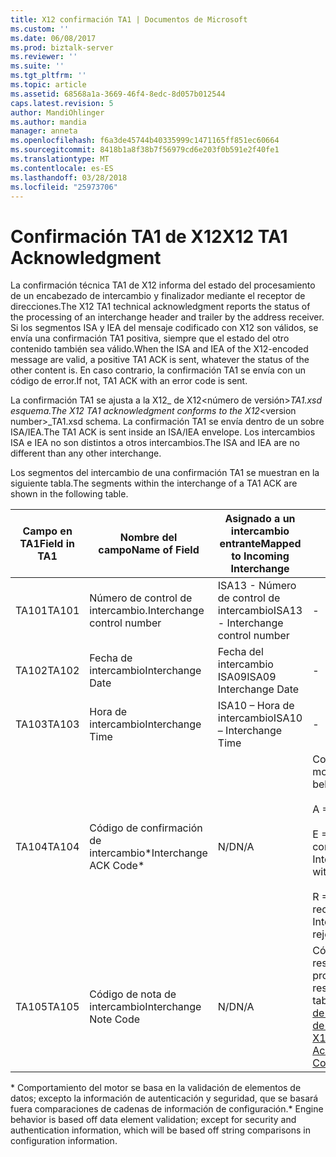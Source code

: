 ```yaml
---
title: X12 confirmación TA1 | Documentos de Microsoft
ms.custom: ''
ms.date: 06/08/2017
ms.prod: biztalk-server
ms.reviewer: ''
ms.suite: ''
ms.tgt_pltfrm: ''
ms.topic: article
ms.assetid: 68568a1a-3669-46f4-8edc-8d057b012544
caps.latest.revision: 5
author: MandiOhlinger
ms.author: mandia
manager: anneta
ms.openlocfilehash: f6a3de45744b40335999c1471165ff851ec60664
ms.sourcegitcommit: 8418b1a8f38b7f56979cd6e203f0b591e2f40fe1
ms.translationtype: MT
ms.contentlocale: es-ES
ms.lasthandoff: 03/28/2018
ms.locfileid: "25973706"
---
```

# <a name="x12-ta1-acknowledgment"></a><span data-ttu-id="3376a-102">Confirmación TA1 de X12</span><span class="sxs-lookup"><span data-stu-id="3376a-102">X12 TA1 Acknowledgment</span></span>
<span data-ttu-id="3376a-103">La confirmación técnica TA1 de X12 informa del estado del procesamiento de un encabezado de intercambio y finalizador mediante el receptor de direcciones.</span><span class="sxs-lookup"><span data-stu-id="3376a-103">The X12 TA1 technical acknowledgment reports the status of the processing of an interchange header and trailer by the address receiver.</span></span> <span data-ttu-id="3376a-104">Si los segmentos ISA y IEA del mensaje codificado con X12 son válidos, se envía una confirmación TA1 positiva, siempre que el estado del otro contenido también sea válido.</span><span class="sxs-lookup"><span data-stu-id="3376a-104">When the ISA and IEA of the X12-encoded message are valid, a positive TA1 ACK is sent, whatever the status of the other content is.</span></span> <span data-ttu-id="3376a-105">En caso contrario, la confirmación TA1 se envía con un código de error.</span><span class="sxs-lookup"><span data-stu-id="3376a-105">If not, TA1 ACK with an error code is sent.</span></span>  
  
 <span data-ttu-id="3376a-106">La confirmación TA1 se ajusta a la X12_ de X12\<número de versión\>_TA1.xsd esquema.</span><span class="sxs-lookup"><span data-stu-id="3376a-106">The X12 TA1 acknowledgment conforms to the X12_\<version number\>_TA1.xsd schema.</span></span> <span data-ttu-id="3376a-107">La confirmación TA1 se envía dentro de un sobre ISA/IEA.</span><span class="sxs-lookup"><span data-stu-id="3376a-107">The TA1 ACK is sent inside an ISA/IEA envelope.</span></span> <span data-ttu-id="3376a-108">Los intercambios ISA e IEA no son distintos a otros intercambios.</span><span class="sxs-lookup"><span data-stu-id="3376a-108">The ISA and IEA are no different than any other interchange.</span></span>  
  
 <span data-ttu-id="3376a-109">Los segmentos del intercambio de una confirmación TA1 se muestran en la siguiente tabla.</span><span class="sxs-lookup"><span data-stu-id="3376a-109">The segments within the interchange of a TA1 ACK are shown in the following table.</span></span>  
  
|<span data-ttu-id="3376a-110">Campo en TA1</span><span class="sxs-lookup"><span data-stu-id="3376a-110">Field in TA1</span></span>|<span data-ttu-id="3376a-111">Nombre del campo</span><span class="sxs-lookup"><span data-stu-id="3376a-111">Name of Field</span></span>|<span data-ttu-id="3376a-112">Asignado a un intercambio entrante</span><span class="sxs-lookup"><span data-stu-id="3376a-112">Mapped to Incoming Interchange</span></span>|<span data-ttu-id="3376a-113">Value</span><span class="sxs-lookup"><span data-stu-id="3376a-113">Value</span></span>|  
|------------------|-------------------|------------------------------------|-----------|  
|<span data-ttu-id="3376a-114">TA101</span><span class="sxs-lookup"><span data-stu-id="3376a-114">TA101</span></span>|<span data-ttu-id="3376a-115">Número de control de intercambio.</span><span class="sxs-lookup"><span data-stu-id="3376a-115">Interchange control number</span></span>|<span data-ttu-id="3376a-116">ISA13 - Número de control de intercambio</span><span class="sxs-lookup"><span data-stu-id="3376a-116">ISA13 - Interchange control number</span></span>|-|  
|<span data-ttu-id="3376a-117">TA102</span><span class="sxs-lookup"><span data-stu-id="3376a-117">TA102</span></span>|<span data-ttu-id="3376a-118">Fecha de intercambio</span><span class="sxs-lookup"><span data-stu-id="3376a-118">Interchange Date</span></span>|<span data-ttu-id="3376a-119">Fecha del intercambio ISA09</span><span class="sxs-lookup"><span data-stu-id="3376a-119">ISA09 Interchange Date</span></span>|-|  
|<span data-ttu-id="3376a-120">TA103</span><span class="sxs-lookup"><span data-stu-id="3376a-120">TA103</span></span>|<span data-ttu-id="3376a-121">Hora de intercambio</span><span class="sxs-lookup"><span data-stu-id="3376a-121">Interchange Time</span></span>|<span data-ttu-id="3376a-122">ISA10 – Hora de intercambio</span><span class="sxs-lookup"><span data-stu-id="3376a-122">ISA10 – Interchange Time</span></span>|-|  
|<span data-ttu-id="3376a-123">TA104</span><span class="sxs-lookup"><span data-stu-id="3376a-123">TA104</span></span>|<span data-ttu-id="3376a-124">Código de confirmación de intercambio\*</span><span class="sxs-lookup"><span data-stu-id="3376a-124">Interchange ACK Code\*</span></span>|<span data-ttu-id="3376a-125">N/D</span><span class="sxs-lookup"><span data-stu-id="3376a-125">N/A</span></span>|<span data-ttu-id="3376a-126">Comportamiento del motor: A, E o R</span><span class="sxs-lookup"><span data-stu-id="3376a-126">Engine behavior: A, E, or R</span></span><br /><br /> <span data-ttu-id="3376a-127">A = Aceptar</span><span class="sxs-lookup"><span data-stu-id="3376a-127">A = Accept</span></span><br /><br /> <span data-ttu-id="3376a-128">E = Intercambio aceptado con errores</span><span class="sxs-lookup"><span data-stu-id="3376a-128">E = Interchange accepted with errors</span></span><br /><br /> <span data-ttu-id="3376a-129">R = Intercambio rechazado/suspendido</span><span class="sxs-lookup"><span data-stu-id="3376a-129">R = Interchange rejected/suspended</span></span>|  
|<span data-ttu-id="3376a-130">TA105</span><span class="sxs-lookup"><span data-stu-id="3376a-130">TA105</span></span>|<span data-ttu-id="3376a-131">Código de nota de intercambio</span><span class="sxs-lookup"><span data-stu-id="3376a-131">Interchange Note Code</span></span>|<span data-ttu-id="3376a-132">N/D</span><span class="sxs-lookup"><span data-stu-id="3376a-132">N/A</span></span>|<span data-ttu-id="3376a-133">Código de error de resultado de procesamiento.</span><span class="sxs-lookup"><span data-stu-id="3376a-133">Processing result error code.</span></span> <span data-ttu-id="3376a-134">**Nota:** tabla vea en [X12 códigos de Error de confirmación de TA1](../core/x12-ta1-acknowledgment-error-codes.md).</span><span class="sxs-lookup"><span data-stu-id="3376a-134">**Note:**  See table in [X12 TA1 Acknowledgment Error Codes](../core/x12-ta1-acknowledgment-error-codes.md).</span></span>|  
  
 <span data-ttu-id="3376a-135">\* Comportamiento del motor se basa en la validación de elementos de datos; excepto la información de autenticación y seguridad, que se basará fuera comparaciones de cadenas de información de configuración.</span><span class="sxs-lookup"><span data-stu-id="3376a-135">\* Engine behavior is based off data element validation; except for security and authentication information, which will be based off string comparisons in configuration information.</span></span>